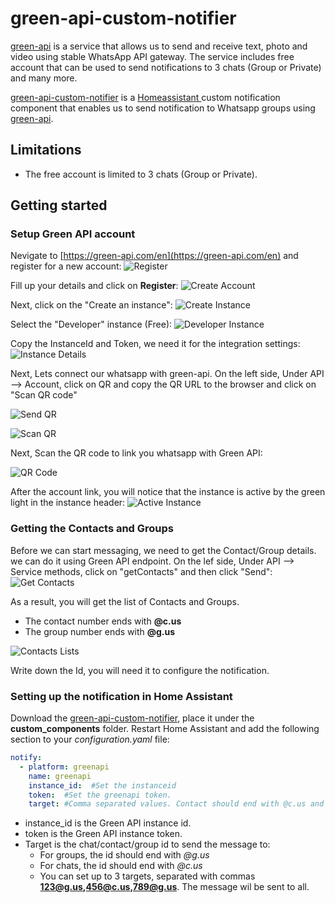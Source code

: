 # green-api-custom-notifier

[green-api](https://green-api.com/en) is a service that allows us to send and receive text, photo and video using stable WhatsApp API gateway. The service includes free account that can be used to send notifications to 3 chats (Group or Private) and many more.


[green-api-custom-notifier](https://github.com/t0mer/green-api-custom-notifier) is a [Homeassistant ](https://www.home-assistant.io/) custom notification component that enables us to send notification to Whatsapp groups using [green-api](https://green-api.com/en).


## Limitations
* The free account is limited to 3 chats (Group or Private).


## Getting started

### Setup Green API account
Nevigate to [https://green-api.com/en](https://green-api.com/en) and register for a new account:
![Register](screenshots/register.png)

Fill up your details and click on **Register**:
![Create Account](screenshots/create_acoount.png)


Next, click on the "Create an instance":
![Create Instance](screenshots/create_instance.png)


Select the "Developer" instance (Free):
![Developer Instance](screenshots/developer_instance.png)


Copy the InstanceId and Token, we need it for the integration settings:
![Instance Details](screenshots/instance_details.png)

Next, Lets connect our whatsapp with green-api. On the left side, Under API --> Account, click on QR and copy the QR URL to the browser and click on "Scan QR code"

![Send QR](screenshots/send_qr.png)

![Scan QR](screenshots/scan_qr.png)

Next, Scan the QR code to link you whatsapp with Green API:

![QR Code](screenshots/qr.png)

After the account link, you will notice that the instance is active by the green light in the instance header:
![Active Instance](screenshots/active_instance.png)



### Getting the Contacts and Groups
Before we can start messaging, we need to get the Contact/Group details. we can do it using Green API endpoint.
On the lef side, Under API --> Service methods, click on "getContacts" and then click "Send":
![Get Contacts](screenshots/get_contacts.png)

As a result, you will get the list of Contacts and Groups.
* The contact number ends with **@c.us**
* The group number ends with **@g.us**

![Contacts Lists](screenshots/contacts_list.png)

Write down the Id, you will need it to configure the notification.


### Setting up the notification in Home Assistant

Download the [green-api-custom-notifier](https://github.com/t0mer/green-api-custom-notifier), place it under the **custom_components** folder.
Restart Home Assistant and add the following section to your *configuration.yaml* file:


```yaml
notify:
  - platform: greenapi
    name: greenapi
    instance_id:  #Set the instanceid
    token:  #Set the greenapi token.
    target: #Comma separated values. Contact should end with @c.us and group with @g.us
```

* instance_id is the Green API instance id.
* token is the Green API instance token.
* Target is the chat/contact/group id to send the message to:
  * For groups, the id should end with *@g.us*
  * For chats, the id should end with *@c.us*
  * You can set up to 3 targets, separated with commas **123@g.us,456@c.us,789@g.us**. The message wil be sent to all.
